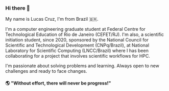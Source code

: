 ### Hi there 👋

My name is Lucas Cruz, I'm from Brazil 🇧🇷. 

I'm a computer engineering graduate student at Federal Centre for Technological Education of Rio de Janeiro (CEFET/RJ). I'm also, a scientific initiation student, since 2020, sponsored by the National Council for Scientific and Technological Development (CNPq/Brazil), at National Laboratory for Scientific Computing (LNCC/Brazil) where I has been collaborating for a project that involves scientific workflows for HPC.

I'm passionate about solving problems and learning. Always open to new challenges and ready to face changes.

#### 🌎 "Without effort, there will never be progress!"

<!--
**lucruzz/lucruzz** is a ✨ _special_ ✨ repository because its `README.md` (this file) appears on your GitHub profile.

Here are some ideas to get you started:

- 🔭 I’m currently working on ...
- 🌱 I’m currently learning ...
- 👯 I’m looking to collaborate on ...
- 🤔 I’m looking for help with ...
- 💬 Ask me about ...
- 📫 How to reach me: ...
- 😄 Pronouns: ...
- ⚡ Fun fact: ...
-->
